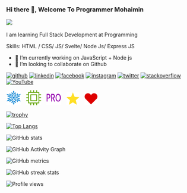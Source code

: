 ### Hi there 👋, Welcome To Programmer Mohaimin
![](https://scontent.fjsr8-1.fna.fbcdn.net/v/t39.30808-6/284577552_317366503912888_2810855421421603865_n.png?_nc_cat=103&ccb=1-7&_nc_sid=e3f864&_nc_ohc=VKiQeGgYPEUAX-Yb5Ru&_nc_ht=scontent.fjsr8-1.fna&oh=00_AT_1fYjVt0xXhvMf0K_kcsa4CmjQdvdD4h37X1gBQMYHsw&oe=62953B5F)

I am learning Full Stack Development at Programming

Skills:  HTML / CSS/ JS/ Svelte/ Node Js/ Express JS

- 🔭 I’m currently working on  JavaScript + Node js 
- 👯 I’m looking to collaborate on Github 


[<img src='https://cdn.jsdelivr.net/npm/simple-icons@3.0.1/icons/github.svg' alt='github' height='40'>](https://github.com/programmermohaimin)  [<img src='https://cdn.jsdelivr.net/npm/simple-icons@3.0.1/icons/linkedin.svg' alt='linkedin' height='40'>](https://www.linkedin.com/in/programmermohaimin/)  [<img src='https://cdn.jsdelivr.net/npm/simple-icons@3.0.1/icons/facebook.svg' alt='facebook' height='40'>](https://www.facebook.com/programmermohaimin)  [<img src='https://cdn.jsdelivr.net/npm/simple-icons@3.0.1/icons/instagram.svg' alt='instagram' height='40'>](https://www.instagram.com/programmermohaimin/)  [<img src='https://cdn.jsdelivr.net/npm/simple-icons@3.0.1/icons/twitter.svg' alt='twitter' height='40'>](https://twitter.com/programmermohaimin)  [<img src='https://cdn.jsdelivr.net/npm/simple-icons@3.0.1/icons/stackoverflow.svg' alt='stackoverflow' height='40'>](https://stackoverflow.com/users/programmermohaimin)  [<img src='https://cdn.jsdelivr.net/npm/simple-icons@3.0.1/icons/youtube.svg' alt='YouTube' height='40'>](https://www.youtube.com/channel/programmermohaimin)  

<a href='https://archiveprogram.github.com/'><img src='https://raw.githubusercontent.com/acervenky/animated-github-badges/master/assets/acbadge.gif' width='40' height='40'></a> <a href='https://docs.github.com/en/developers'><img src='https://raw.githubusercontent.com/acervenky/animated-github-badges/master/assets/devbadge.gif' width='40' height='40'></a> <a href='https://github.com/pricing'><img src='https://raw.githubusercontent.com/acervenky/animated-github-badges/master/assets/pro.gif' width='40' height='40'></a> <a href='https://stars.github.com/'><img src='https://raw.githubusercontent.com/acervenky/animated-github-badges/master/assets/starbadge.gif' width='35' height='35'></a> <a href='https://docs.github.com/en/github/supporting-the-open-source-community-with-github-sponsors'><img src='https://raw.githubusercontent.com/acervenky/animated-github-badges/master/assets/sponsorbadge.gif' width='35' height='35'></a> 

[![trophy](https://github-profile-trophy.vercel.app/?username=programmermohaimin)](https://github.com/ryo-ma/github-profile-trophy)

[![Top Langs](https://github-readme-stats.vercel.app/api/top-langs/?username=programmermohaimin)](https://github.com/anuraghazra/github-readme-stats)

![GitHub stats](https://github-readme-stats.vercel.app/api?username=programmermohaimin&show_icons=true&count_private=true)  

![GitHub Activity Graph](https://activity-graph.herokuapp.com/graph?username=programmermohaimin)  

![GitHub metrics](https://metrics.lecoq.io/programmermohaimin)  

![GitHub streak stats](https://github-readme-streak-stats.herokuapp.com/?user=programmermohaimin)  

![Profile views](https://gpvc.arturio.dev/programmermohaimin)  
